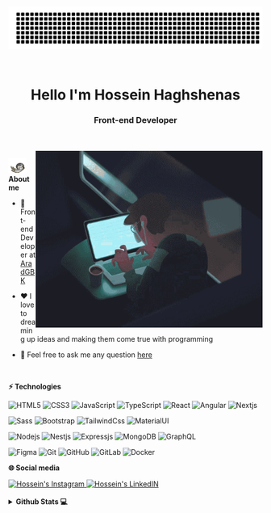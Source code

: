 ![gitartwork](./assets/gitartwork.svg)

<br />

<h1 align="center">Hello I'm Hossein Haghshenas</h1>
<h3 align="center">Front-end Developer</h3>

<br />
<br />

<img align="right" alt="GIF" src="./assets/coding.gif" width="450" height="350" />

<img height="30px" alt="html" src="./assets/icons/cat-git.gif"><b>About me</b>

- 💼 Front-end Developer at [AradGBK]()

- ❤️ I love to dreaming up ideas and making them come true with programming

- 💬 Feel free to ask me any question [here](https://github.com/Hossein-Haghshenas/Hossein-Haghshenas/issues)

<br />

**⚡ Technologies**

![HTML5](https://img.shields.io/badge/-HTML5-%23E44D27?style=flat-square&logo=html5&logoColor=ffffff)
![CSS3](https://img.shields.io/badge/-CSS3-%231572B6?style=flat-square&logo=css3)
![JavaScript](https://img.shields.io/badge/-JavaScript-%23F7DF1C?style=flat-square&logo=javascript&logoColor=000000&labelColor=%23F7DF1C&color=%23FFCE5A)
![TypeScript](https://img.shields.io/badge/-TypeScript-007ACC?style=flat-square&logo=typescript&logoColor=white)
![React](https://img.shields.io/badge/-React-%23282C34?style=flat-square&logo=react)
![Angular](https://img.shields.io/badge/-Angular-purple?style=flat-square&logo=angular)
![Nextjs](https://img.shields.io/badge/-Nextjs-%23282C34?style=flat-square&logo=next.js)

![Sass](https://img.shields.io/badge/-Sass-%23CC6699?style=flat-square&logo=sass&logoColor=ffffff)
![Bootstrap](https://img.shields.io/badge/-Bootstrap-%23333333?style=flat-square&logo=Bootstrap)
![TailwindCss](https://img.shields.io/badge/-TailwindCss-%231a202c?style=flat-square&logo=tailwind-css)
![MaterialUI](https://img.shields.io/badge/-MaterialUI-0081CB?style=flat-square&logo=material-UI)

![Nodejs](https://img.shields.io/badge/-Nodejs-black?style=flat-square&logo=Node.js)
![Nestjs](https://img.shields.io/badge/-NestJs-ea2845?style=flat-square&logo=nestjs&logoColor=white)
![Expressjs](https://img.shields.io/badge/-Expressjs-black?style=flat-square&logo=Express.js)
![MongoDB](https://img.shields.io/badge/-MongoDB-black?style=flat-square&logo=mongodb)
![GraphQL](https://img.shields.io/badge/-GraphQL-E10098?style=flat-square&logo=graphql)

![Figma](https://img.shields.io/badge/-figma-%23F24E1E.svg?style=for-the-badge&logo=figma&logoColor=white)
![Git](https://img.shields.io/badge/-Git-black?style=flat-square&logo=git)
![GitHub](https://img.shields.io/badge/-GitHub-181717?style=flat-square&logo=github)
![GitLab](https://img.shields.io/badge/-GitLab-FCA121?style=flat-square&logo=gitlab)
![Docker](https://img.shields.io/badge/-docker-blue?style=flat-square&logo=docker&logoColor=white)

**🌐 Social media**

<a href="https://www.instagram.com/hossein-developer/" >
  <img alt="Hossein's Instagram" width="18px" src="https://raw.githubusercontent.com/hussainweb/hussainweb/main/icons/instagram.png" />
</a>
<a href="https://www.linkedin.com/in/hossein-haghshenas-68a3601ab/">
  <img alt="Hossein's LinkedIN" width="18px" src="https://cdn.simpleicons.org/linkedin" />
</a>

<br />
<br />

<details>
  
**<summary> Github Stats 💻</summary>**

<img align="left" src="https://github-readme-stats.vercel.app/api?username=Hossein-Haghshenas&show_icons=true&include_all_commits=true&theme=buefy&hide_border=true" alt="Hossein's github stats" />

<img align="center" src="https://github-readme-stats.vercel.app/api/top-langs/?username=Hossein-Haghshenas&layout=compact&theme=buefy&hide_border=true" />

</details>

